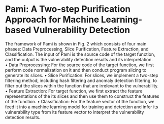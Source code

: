 # Pami: A Two-step Purification Approach for Machine Learning-based Vulnerability Detection
The framework of Pami is shown in Fig. 2 which consists
of four main phases: Data Preprocessing, Slice Purification,
Feature Extraction, and Classification. The input of Pami is
the source code of the target function, and the output is the
vulnerability detection results and its interpretation.<br>
• Data Preprocessing: For the source code of the target
function, we first perform code normalization on it and
then conduct program slicing to generate its slices.
• Slice Purification: For slices, we implement a two-step
filtering method, including hash filtering and anomaly
detection filtering, to filter out the slices within the
function that are irrelevant to the vulnerability.
• Feature Extraction: For target function, we first extract
the feature representations of the its slices and then use
them to construct the features of the function.
• Classification: For the feature vector of the function, we
feed it into a machine learning model for training and
detection and infer its vulnerability type from its feature
vector to interpret the vulnerability detection results.

